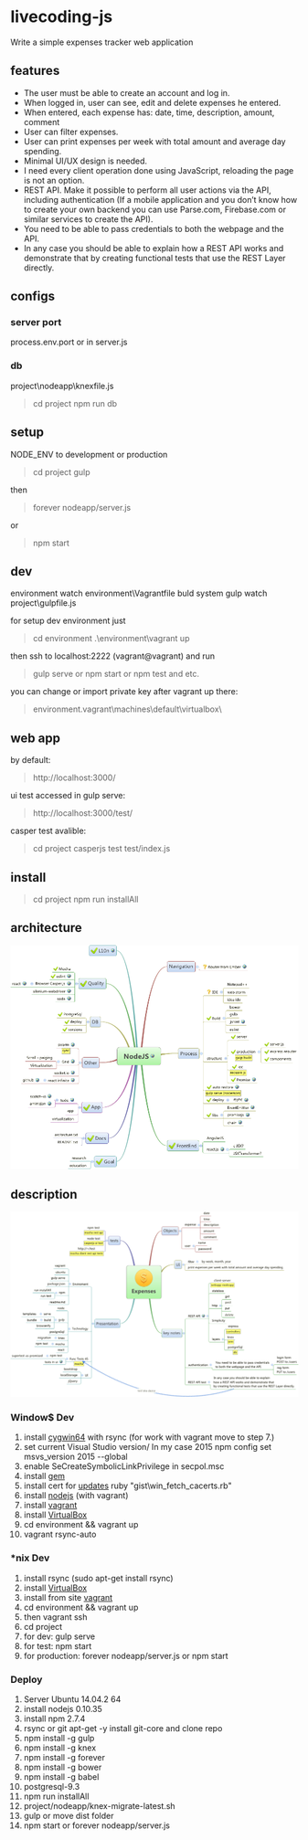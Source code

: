 # livecoding-js

Write a simple expenses tracker web application

## features
* The user must be able to create an account and log in.
* When logged in, user can see, edit and delete expenses he entered.
* When entered, each expense has: date, time, description, amount, comment
* User can filter expenses.
* User can print expenses per week with total amount and average day spending.
* Minimal UI/UX design is needed.
* I need every client operation done using JavaScript, reloading the page is not an option.
* REST API. Make it possible to perform all user actions via the API, including authentication (If a mobile application and you don’t know how to create your own backend you can use Parse.com, Firebase.com or similar services to create the API).
* You need to be able to pass credentials to both the webpage and the API.
* In any case you should be able to explain how a REST API works and demonstrate that by creating functional tests that use the REST Layer directly.

## configs

### server port
process.env.port or in server.js

### db
project\nodeapp\knexfile.js
> cd project
> npm run db

## setup
NODE_ENV to development or production

> cd project
> gulp

then
> forever nodeapp/server.js

or
> npm start

## dev
environment watch environment\Vagrantfile
buld system gulp watch project\gulpfile.js

for setup dev environment just
> cd environment
> .\environment\vagrant up

then ssh to localhost:2222 (vagrant@vagrant) and run
> gulp serve
or
> npm start
or
> npm test
and etc.

you can change or import private key after vagrant up there:
> environment\.vagrant\machines\default\virtualbox\

## web app
by default:
> http://localhost:3000/

ui test accessed in gulp serve:
> http://localhost:3000/test/

casper test avalible:
> cd project
> casperjs test test/index.js

## install
> cd project
> npm run installAll

## architecture
![project architecture](/docs/architecture.png "architecture of project")

## description
![project description](/docs/description.png "description of project")

### Window$ Dev

1. install [cygwin64](https://cygwin.com/setup-x86.exe) with rsync
(for work with vagrant move to step 7.)
1. set current Visual Studio version/ In my case 2015
   npm config set msvs_version 2015 --global
1. enable SeCreateSymbolicLinkPrivilege in secpol.msc
1. install [gem](http://rubyinstaller.org/downloads/)
1. install cert for [updates](https://gist.github.com/fnichol/867550)
   ruby "gist\win_fetch_cacerts.rb"
1. install [nodejs](http://nodejs.org/download/)
(with vagrant)
1. install [vagrant](https://www.vagrantup.com/downloads.html)
1. install [VirtualBox](https://www.virtualbox.org/wiki/Downloads)
1. cd environment && vagrant up
1. vagrant rsync-auto

### *nix Dev

1. install rsync (sudo apt-get install rsync)
1. install [VirtualBox](https://www.virtualbox.org/wiki/Downloads)
1. install from site [vagrant](https://www.vagrantup.com/downloads.html)
1. cd environment && vagrant up
1. then vagrant ssh
1. cd project
1. for dev: gulp serve
1. for test: npm start
1. for production: forever nodeapp/server.js or npm start

### Deploy

1. Server Ubuntu 14.04.2 64
1. install nodejs 0.10.35
1. install npm 2.7.4
1. rsync or git apt-get -y install git-core and clone repo
1. npm install -g gulp
1. npm install -g knex
1. npm install -g forever
1. npm install -g bower
1. npm install -g babel
1. postgresql-9.3
1. npm run installAll
1. project/nodeapp/knex-migrate-latest.sh
1. gulp or move dist folder
1. npm start or forever nodeapp/server.js